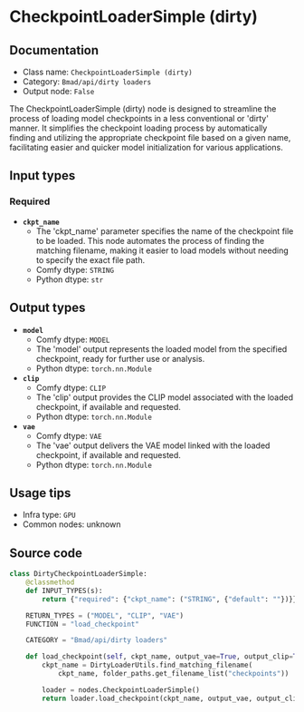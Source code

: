 # CheckpointLoaderSimple (dirty)
## Documentation
- Class name: `CheckpointLoaderSimple (dirty)`
- Category: `Bmad/api/dirty loaders`
- Output node: `False`

The CheckpointLoaderSimple (dirty) node is designed to streamline the process of loading model checkpoints in a less conventional or 'dirty' manner. It simplifies the checkpoint loading process by automatically finding and utilizing the appropriate checkpoint file based on a given name, facilitating easier and quicker model initialization for various applications.
## Input types
### Required
- **`ckpt_name`**
    - The 'ckpt_name' parameter specifies the name of the checkpoint file to be loaded. This node automates the process of finding the matching filename, making it easier to load models without needing to specify the exact file path.
    - Comfy dtype: `STRING`
    - Python dtype: `str`
## Output types
- **`model`**
    - Comfy dtype: `MODEL`
    - The 'model' output represents the loaded model from the specified checkpoint, ready for further use or analysis.
    - Python dtype: `torch.nn.Module`
- **`clip`**
    - Comfy dtype: `CLIP`
    - The 'clip' output provides the CLIP model associated with the loaded checkpoint, if available and requested.
    - Python dtype: `torch.nn.Module`
- **`vae`**
    - Comfy dtype: `VAE`
    - The 'vae' output delivers the VAE model linked with the loaded checkpoint, if available and requested.
    - Python dtype: `torch.nn.Module`
## Usage tips
- Infra type: `GPU`
- Common nodes: unknown


## Source code
```python
class DirtyCheckpointLoaderSimple:
    @classmethod
    def INPUT_TYPES(s):
        return {"required": {"ckpt_name": ("STRING", {"default": ""})}}

    RETURN_TYPES = ("MODEL", "CLIP", "VAE")
    FUNCTION = "load_checkpoint"

    CATEGORY = "Bmad/api/dirty loaders"

    def load_checkpoint(self, ckpt_name, output_vae=True, output_clip=True):
        ckpt_name = DirtyLoaderUtils.find_matching_filename(
            ckpt_name, folder_paths.get_filename_list("checkpoints"))

        loader = nodes.CheckpointLoaderSimple()
        return loader.load_checkpoint(ckpt_name, output_vae, output_clip)

```
